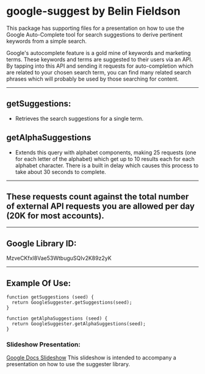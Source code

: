 # google-suggest by Belin Fieldson

This package has supporting files for a presentation on how to use the Google Auto-Complete tool for search
suggestions to derive pertinent keywords from a simple search.

Google's autocomplete feature is a gold mine of keywords and marketing terms. These keywords and terms are suggested to their users via an API. By tapping into this API and sending it requests for auto-completion which are related to your chosen search term, you can find many related search phrases which will probably be used by those searching for content.
____

## getSuggestions:
* Retrieves the search suggestions for a single term.

## getAlphaSuggestions
* Extends this query with alphabet components, making 25 requests (one for each letter of the alphabet) which get up to 10 results each for each alphabet character. There is a built in delay which causes this process to take about 30 seconds to complete.
____

## These requests count against the total number of external API requests you are allowed per day (20K for most accounts).
____

## Google Library ID:
MzveCKfxI8Vae53WtbuguSQIv2K89z2yK
____

## Example Of Use:
````
function getSuggestions (seed) {
  return GoogleSuggester.getSuggestions(seed);
}

function getAlphaSuggestions (seed) {
  return GoogleSuggester.getAlphaSuggestions(seed);
}
````

### Slideshow Presentation:
[Google Docs Slideshow](https://goo.gl/2zxCRX) This slideshow is intended to accompany a presentation
on how to use the suggester library.
